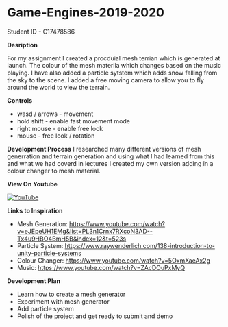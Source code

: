 # Game-Engines-2019-2020

Student ID - C17478586

**Desription**

For my assignment I created a procduial mesh terrian which is generated at launch. The colour of the mesh materila which changes based on the music playing. I have also added a particle sytstem which adds snow falling from the sky to the scene. I added a free moving camera to allow you to fly around the world to view the terrain.


**Controls**
- wasd / arrows	- movement
-	hold shift		- enable fast movement mode
-	right mouse  	- enable free look
-	mouse			- free look / rotation




**Development Process**
I researched many different versions of mesh generration and terrain generation and using what I had learned from this and what we had coverd in lectures I created my own version adding in a colour changer to mesh material.



**View On Youtube**

[![YouTube](http://img.youtube.com/vi/I0Z091x4M2A/0.jpg)](https://www.youtube.com/watch?v=I0Z091x4M2A)




**Links to Inspiration**
- Mesh Generation: https://www.youtube.com/watch?v=eJEpeUH1EMg&list=PL3n1Crnx7RXcoN3AD--Tx4u9HBO4BmH5B&index=12&t=523s
- Particle System: https://www.raywenderlich.com/138-introduction-to-unity-particle-systems
- Colour Changer: https://www.youtube.com/watch?v=5OxmXaeAx2g
- Music: https://www.youtube.com/watch?v=ZAcDOuPxMyQ


**Development Plan**
- Learn how to create a mesh generator
- Experiment with mesh generator
- Add particle system
- Polish of the project and get ready to submit and demo


